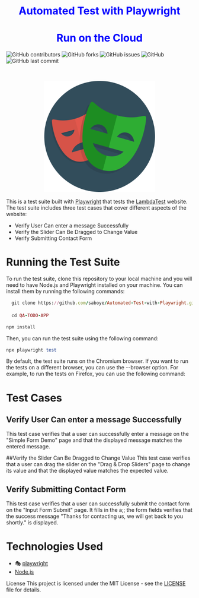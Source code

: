 
<p align="justify">
<h1 align="center" style="color:blue;" id="heading"> Automated Test with Playwright </h1>
<h1 align="center" style="color:blue;" id="heading"> Run on the Cloud </h1>
</p>


![GitHub contributors](https://img.shields.io/github/contributors/saboye/Automated-Test-with-Playwright?color=blue&logo=github&style=for-the-badge)
![GitHub forks](https://img.shields.io/github/forks/saboye/Automated-Test-with-Playwright?logo=github&style=for-the-badge)
![GitHub issues](https://img.shields.io/github/issues-raw/saboye/Automated-Test-with-Playwright?style=for-the-badge)
![GitHub](https://img.shields.io/github/license/saboye/Automated-Test-with-Playwright?label=license&style=for-the-badge)
![GitHub last commit](https://img.shields.io/github/last-commit/saboye/Automated-Test-with-Playwright?style=for-the-badge)




<!-- PROJECT LOGO -->
<br />
<p align="center">
  <a>
    <img src="./playwright.png" alt="Logo" width="300" height="300">
  </a>
</p>



This is a test suite built with [Playwright](https://playwright.dev/) that tests the [LambdaTest](https://www.lambdatest.com/selenium-playground/) website. The test suite includes three test cases that cover different aspects of the website:

- Verify User Can enter a message Successfully
- Verify the Slider Can Be Dragged to Change Value
- Verify Submitting Contact Form


# Running the Test Suite

To run the test suite,  clone this repository to your local machine and you will need to have Node.js and Playwright installed on your machine. You can install them by running the following commands:

```ruby
  git clone https://github.com/saboye/Automated-Test-with-Playwright.git
  
  cd QA-TODO-APP
```

```ruby
npm install

```

Then, you can run the test suite using the following command:

```ruby
npx playwright test
```

By default, the test suite runs on the Chromium browser. If you want to run the tests on a different browser, you can use the --browser option. For example, to run the tests on Firefox, you can use the following command:

# Test Cases
## Verify User Can enter a message Successfully
This test case verifies that a user can successfully enter a message on the "Simple Form Demo" page and that the displayed message matches the entered message.

##Verify the Slider Can Be Dragged to Change Value
This test case verifies that a user can drag the slider on the "Drag & Drop Sliders" page to change its value and that the displayed value matches the expected value.

## Verify Submitting Contact Form
This test case verifies that a user can successfully submit the contact form on the "Input Form Submit" page. It fills in the a;; the form fields  verifies that the success message "Thanks for contacting us, we will get back to you shortly." is displayed.


# Technologies Used 

- 🎭 [playwright](https://playwright.dev/) 
- [Node.js](https://nodejs.org/en)

License
This project is licensed under the MIT License - see the [LICENSE](https://github.com/saboye/Automated-Test-with-Playwright/blob/main/LICENSE) file for details.

